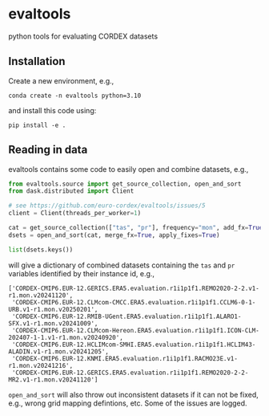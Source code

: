 # evaltools

python tools for evaluating CORDEX datasets

## Installation

Create a new environment, e.g.,
```
conda create -n evaltools python=3.10
```
and install this code using:
```
pip install -e .
```

## Reading in data

evaltools contains some code to easily open and combine datasets, e.g.,

```python
from evaltools.source import get_source_collection, open_and_sort
from dask.distributed import Client

# see https://github.com/euro-cordex/evaltools/issues/5
client = Client(threads_per_worker=1)

cat = get_source_collection(["tas", "pr"], frequency="mon", add_fx=True)
dsets = open_and_sort(cat, merge_fx=True, apply_fixes=True)

list(dsets.keys())
```
will give a dictionary of combined datasets containing the `tas` and `pr` variables identified by their instance id, e.g.,
```
['CORDEX-CMIP6.EUR-12.GERICS.ERA5.evaluation.r1i1p1f1.REMO2020-2-2.v1-r1.mon.v20241120',
 'CORDEX-CMIP6.EUR-12.CLMcom-CMCC.ERA5.evaluation.r1i1p1f1.CCLM6-0-1-URB.v1-r1.mon.v20250201',
 'CORDEX-CMIP6.EUR-12.RMIB-UGent.ERA5.evaluation.r1i1p1f1.ALARO1-SFX.v1-r1.mon.v20241009',
 'CORDEX-CMIP6.EUR-12.CLMcom-Hereon.ERA5.evaluation.r1i1p1f1.ICON-CLM-202407-1-1.v1-r1.mon.v20240920',
 'CORDEX-CMIP6.EUR-12.HCLIMcom-SMHI.ERA5.evaluation.r1i1p1f1.HCLIM43-ALADIN.v1-r1.mon.v20241205',
 'CORDEX-CMIP6.EUR-12.KNMI.ERA5.evaluation.r1i1p1f1.RACMO23E.v1-r1.mon.v20241216',
 'CORDEX-CMIP6.EUR-12.GERICS.ERA5.evaluation.r1i1p1f1.REMO2020-2-2-MR2.v1-r1.mon.v20241120']
```
`open_and_sort` will also throw out inconsistent datasets if it can not be fixed, e.g., wrong grid mapping defintions, etc. Some of the issues are logged.

